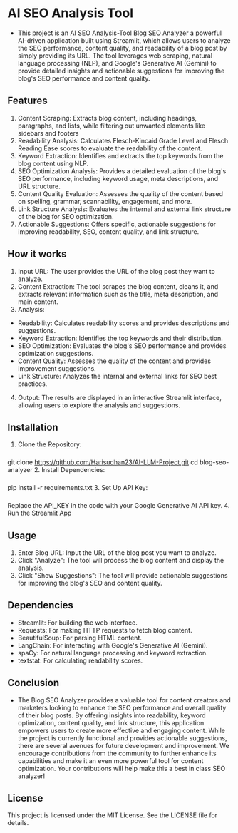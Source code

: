 # AI SEO Analysis Tool
- This project is an AI SEO Analysis-Tool Blog SEO Analyzer a powerful AI-driven application built using Streamlit, which allows users to analyze the SEO performance, content quality, and readability of a blog post by simply providing its URL. The tool leverages web scraping, natural language processing (NLP), and Google's Generative AI (Gemini) to provide detailed insights and actionable suggestions for improving the blog's SEO performance and content quality.

## Features
1. Content Scraping: Extracts blog content, including headings, paragraphs, and lists, while filtering out unwanted elements like sidebars and footers
2. Readability Analysis: Calculates Flesch-Kincaid Grade Level and Flesch Reading Ease scores to evaluate the readability of the content.
3. Keyword Extraction: Identifies and extracts the top keywords from the blog content using NLP.
4. SEO Optimization Analysis: Provides a detailed evaluation of the blog's SEO performance, including keyword usage, meta descriptions, and URL structure.
5. Content Quality Evaluation: Assesses the quality of the content based on spelling, grammar, scannability, engagement, and more.
6. Link Structure Analysis: Evaluates the internal and external link structure of the blog for SEO optimization.
7. Actionable Suggestions: Offers specific, actionable suggestions for improving readability, SEO, content quality, and link structure.

## How it works
1. Input URL: The user provides the URL of the blog post they want to analyze.
2. Content Extraction: The tool scrapes the blog content, cleans it, and extracts relevant information such as the title, meta description, and main content.
3. Analysis:
  - Readability: Calculates readability scores and provides descriptions and suggestions.
  - Keyword Extraction: Identifies the top keywords and their distribution.
  - SEO Optimization: Evaluates the blog's SEO performance and provides optimization suggestions.
  - Content Quality: Assesses the quality of the content and provides improvement suggestions.
  - Link Structure: Analyzes the internal and external links for SEO best practices.
4. Output: The results are displayed in an interactive Streamlit interface, allowing users to explore the analysis and suggestions.

## Installation
1. Clone the Repository:
###
git clone https://github.com/Harisudhan23/AI-LLM-Project.git
cd blog-seo-analyzer 
2. Install Dependencies:
###  
pip install -r requirements.txt
3. Set Up API Key:
### 
Replace the API_KEY in the code with your Google Generative AI API key.
4. Run the Streamlit App

## Usage
1. Enter Blog URL: Input the URL of the blog post you want to analyze.
2. Click "Analyze": The tool will process the blog content and display the analysis.
3. Click "Show Suggestions": The tool will provide actionable suggestions for improving the blog's SEO and content quality.

## Dependencies

- Streamlit: For building the web interface.
- Requests: For making HTTP requests to fetch blog content.
- BeautifulSoup: For parsing HTML content.
- LangChain: For interacting with Google's Generative AI (Gemini).
- spaCy: For natural language processing and keyword extraction.
- textstat: For calculating readability scores.

## Conclusion
 - The Blog SEO Analyzer provides a valuable tool for content creators and marketers looking to enhance the SEO performance and overall quality of their blog posts. By offering insights into readability, keyword optimization, content quality, and link structure, this application empowers users to create more effective and engaging content. While the project is currently functional and provides actionable suggestions, there are several avenues for future development and improvement. We encourage contributions from the community to further enhance its capabilities and make it an even more powerful tool for content optimization. Your contributions will help make this a best in class SEO analyzer!

## License
  This project is licensed under the MIT License. See the LICENSE file for details.





